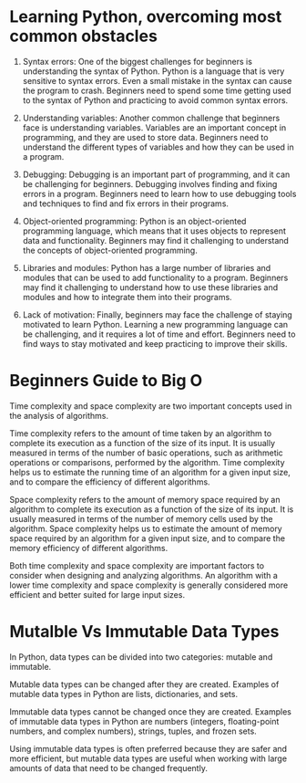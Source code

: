 # Learning Python, overcoming most common obstacles
1. Syntax errors: One of the biggest challenges for beginners is understanding the syntax of Python. Python is a language that is very sensitive to syntax errors. Even a small mistake in the syntax can cause the program to crash. Beginners need to spend some time getting used to the syntax of Python and practicing to avoid common syntax errors.

2. Understanding variables: Another common challenge that beginners face is understanding variables. Variables are an important concept in programming, and they are used to store data. Beginners need to understand the different types of variables and how they can be used in a program.

3. Debugging: Debugging is an important part of programming, and it can be challenging for beginners. Debugging involves finding and fixing errors in a program. Beginners need to learn how to use debugging tools and techniques to find and fix errors in their programs.

4. Object-oriented programming: Python is an object-oriented programming language, which means that it uses objects to represent data and functionality. Beginners may find it challenging to understand the concepts of object-oriented programming.

5. Libraries and modules: Python has a large number of libraries and modules that can be used to add functionality to a program. Beginners may find it challenging to understand how to use these libraries and modules and how to integrate them into their programs.

6. Lack of motivation: Finally, beginners may face the challenge of staying motivated to learn Python. Learning a new programming language can be challenging, and it requires a lot of time and effort. Beginners need to find ways to stay motivated and keep practicing to improve their skills.
# Beginners Guide to Big O
Time complexity and space complexity are two important concepts used in the analysis of algorithms.

Time complexity refers to the amount of time taken by an algorithm to complete its execution as a function of the size of its input. It is usually measured in terms of the number of basic operations, such as arithmetic operations or comparisons, performed by the algorithm. Time complexity helps us to estimate the running time of an algorithm for a given input size, and to compare the efficiency of different algorithms.

Space complexity refers to the amount of memory space required by an algorithm to complete its execution as a function of the size of its input. It is usually measured in terms of the number of memory cells used by the algorithm. Space complexity helps us to estimate the amount of memory space required by an algorithm for a given input size, and to compare the memory efficiency of different algorithms.

Both time complexity and space complexity are important factors to consider when designing and analyzing algorithms. An algorithm with a lower time complexity and space complexity is generally considered more efficient and better suited for large input sizes.
# Mutalble Vs Immutable Data Types
In Python, data types can be divided into two categories: mutable and immutable.

Mutable data types can be changed after they are created. Examples of mutable data types in Python are lists, dictionaries, and sets.

Immutable data types cannot be changed once they are created. Examples of immutable data types in Python are numbers (integers, floating-point numbers, and complex numbers), strings, tuples, and frozen sets.

Using immutable data types is often preferred because they are safer and more efficient, but mutable data types are useful when working with large amounts of data that need to be changed frequently.
